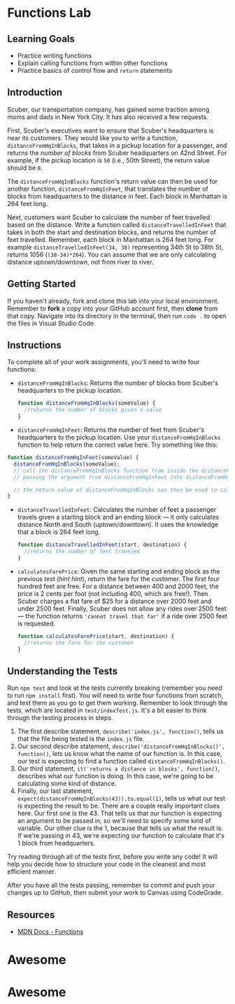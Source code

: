 # Functions Lab

## Learning Goals

- Practice writing functions
- Explain calling functions from within other functions
- Practice basics of control flow and `return` statements

## Introduction

Scuber, our transportation company, has gained some traction among moms and dads
in New York City. It has also received a few requests.

First, Scuber's executives want to ensure that Scuber's headquarters is near its
customers. They would like you to write a function, `distanceFromHqInBlocks`,
that takes in a pickup location for a passenger, and returns the _number of
blocks_ from Scuber headquarters on 42nd Street. For example, if the pickup
location is `50` (i.e., 50th Street), the return value should be `8`.

The `distanceFromHqInBlocks` function's return value can then be used for
another function, `distanceFromHqInFeet`, that translates the number of blocks
from headquarters to the distance in feet. Each block in Manhattan is 264 feet
long.

Next, customers want Scuber to calculate the number of feet travelled based on
the distance. Write a function called `distanceTravelledInFeet` that takes in
both the start and destination blocks, and returns the number of feet travelled.
Remember, each block in Manhattan is 264 feet long. For example
`distanceTravelledInFeet(34, 38)` representing 34th St to 38th St, returns 1056
(`(38-34)*264`). You can assume that we are only calculating distance
uptown/downtown, not from river to river.

## Getting Started

If you haven't already, fork and clone this lab into your local environment.
Remember to **fork** a copy into your GitHub account first, then **clone** from
that copy. Navigate into its directory in the terminal, then run `code .` to
open the files in Visual Studio Code.

## Instructions

To complete all of your work assignments, you'll need to write four functions:

- `distanceFromHqInBlocks`: Returns the number of blocks from Scuber's
  headquarters to the pickup location.

  ```js
  function distanceFromHqInBlocks(someValue) {
    //returns the number of blocks given a value
  }
  ```

- `distanceFromHqInFeet`: Returns the number of feet from Scuber's headquarters
  to the pickup location. Use your `distanceFromHqInBlocks` function to
  help return the correct value here. Try something like this:

```js
function distanceFromHqInFeet(someValue) {
  distanceFromHqInBlocks(someValue);
  // call the distanceFromHqInBlocks function from inside the distanceFromHqInFeet function,
  // passing the argument from distanceFromHqInFeet into distanceFromHqInBlocks

  // the return value of distanceFromHqInBlocks can then be used to calculate feet
}
```

- `distanceTravelledInFeet`: Calculates the number of feet a passenger travels
  given a starting block and an ending block — it only calculates distance North
  and South (uptown/downtown). It uses the knowledge that a block is 264 feet
  long.

  ```js
  function distanceTravelledInFeet(start, destination) {
    //returns the number of feet traveled
  }
  ```

- `calculatesFarePrice`: Given the same starting and ending block as the
  previous test (_hint hint_), return the fare for the customer. The first four
  hundred feet are free. For a distance between 400 and 2000 feet, the price is
  2 cents per foot (not including 400, which are free!). Then Scuber charges a
  flat fare of $25 for a distance over 2000 feet and under 2500 feet.
  Finally, Scuber does not allow any rides over 2500 feet — the function returns
  `'cannot travel that far'` if a ride over 2500 feet is requested.

  ```js
  function calculatesFarePrice(start, destination) {
    //returns the fare for the customer
  }
  ```

## Understanding the Tests

Run `npm test` and look at the tests currently breaking (remember you need to
run `npm install` first). You will need to write four functions from scratch,
and test them as you go to get them working. Remember to look through the tests,
which are located in `test/indexTest.js`. It's a bit easier to think through the
testing process in steps.

1. The first describe statement, `describe('index.js', function()`, tells us
   that the file being tested is the `index.js` file.
2. Our second describe statement,
   `describe('distanceFromHqInBlocks()', function()`, lets us know what the name
   of our function is. In this case, our test is expecting to find a function
   called `distanceFromHqInBlocks()`.
3. Our third statement, `it('returns a distance in blocks', function()`, describes
   what our function is doing. In this case, we're going to be calculating some
   kind of distance.
4. Finally, our last statement, `expect(distanceFromHqInBlocks(43)).to.equal(1)`,
   tells us what our test is expecting the result to be. There are a couple really
   important clues here. Our first one is the 43. That tells us that our function
   is expecting an argument to be passed in, so we'll need to specify some kind of
   variable. Our other clue is the 1, because that tells us what the result is. If
   we're passing in 43, we're expecting our function to calculate that it's 1 block
   from headquarters.

Try reading through all of the tests first, before you write any code! It will
help you decide how to structure your code in the cleanest and most efficient
manner.

After you have all the tests passing, remember to commit and push your changes
up to GitHub, then submit your work to Canvas using CodeGrade.

## Resources

- [MDN Docs - Functions](https://developer.mozilla.org/en-US/docs/Web/JavaScript/Guide/Functions)
# Awesome
# Awesome
